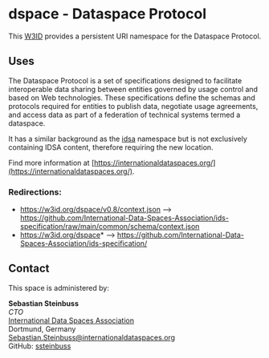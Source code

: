 # dspace - Dataspace Protocol

This [W3ID](https://w3id.org) provides a persistent URI namespace for the Dataspace Protocol.

## Uses

The Dataspace Protocol is a set of specifications designed to facilitate interoperable data sharing between entities governed by usage control and based on Web technologies. These specifications define the schemas and protocols required for entities to publish data, negotiate usage agreements, and access data as part of a federation of technical systems termed a dataspace.

It has a similar background as the [idsa](../idsa/) namespace but is not exclusively containing IDSA content, therefore requiring the new location.

Find more information at [https://internationaldataspaces.org/](https://internationaldataspaces.org/).


### Redirections:
* https://w3id.org/dspace/v0.8/context.json --> https://github.com/International-Data-Spaces-Association/ids-specification/raw/main/common/schema/context.json
* https://w3id.org/dspace* --> https://github.com/International-Data-Spaces-Association/ids-specification/

## Contact

This space is administered by:  

**Sebastian Steinbuss**  
*CTO*  
[International Data Spaces Association](https://internationaldataspaces.org/)  
Dortmund, Germany  
<Sebastian.Steinbuss@internationaldataspaces.org>  
GitHub: [ssteinbuss](https://github.com/ssteinbuss)
